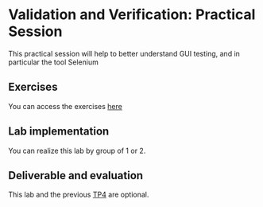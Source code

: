 # Validation and Verification: Practical Session

This practical session will help to better understand GUI testing, and in particular the tool Selenium

## Exercises

You can access the exercises [here](sujet.md)

## Lab implementation

You can realize this lab by group of 1 or 2. 

## Deliverable and evaluation

This lab and the previous [TP4](https://github.com/selabs-ur1/VV-ESIR-TP4) are optional. 
